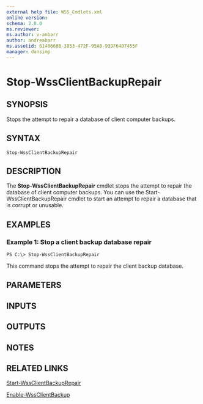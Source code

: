 ```yaml
---
external help file: WSS_Cmdlets.xml
online version: 
schema: 2.0.0
ms.reviewer:
ms.author: v-anbarr
author: andreabarr
ms.assetid: 6140668B-3853-472F-95A0-939F64D7455F
manager: dansimp
---
```


# Stop-WssClientBackupRepair

## SYNOPSIS
Stops the attempt to repair a database of client computer backups.

## SYNTAX

```
Stop-WssClientBackupRepair
```

## DESCRIPTION
The **Stop-WssClientBackupRepair** cmdlet stops the attempt to repair the database of client computer backups.
You can use the Start-WssClientBackupRepair cmdlet to start an attempt to repair a database that is corrupt or unusable.

## EXAMPLES

### Example 1: Stop a client backup database repair
```
PS C:\> Stop-WssClientBackupRepair
```

This command stops the attempt to repair the client backup database.

## PARAMETERS

## INPUTS

## OUTPUTS

## NOTES

## RELATED LINKS

[Start-WssClientBackupRepair](./Start-WssClientBackupRepair.md)

[Enable-WssClientBackup](./Enable-WssClientBackup.md)

